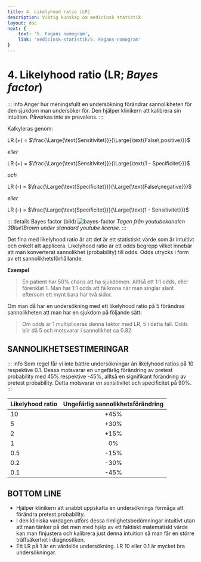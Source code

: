 ```yaml
---
title: 4. Likelyhood ratio (LR)
description: Viktig kunskap om medicinsk statistik
layout: doc
next: {
    text: '5. Fagans nomogram',
    link: 'medicinsk-statistik/5. Fagans-nomogram'
}
---
```


# 4. Likelyhood ratio (LR; _Bayes factor_)

::: info Anger hur meningsfullt en undersökning förändrar sannolikheten för den sjukdom man undersöker för. Den hjälper klinikern att kalibrera sin intuition. Påverkas inte av prevalens.
:::

Kalkyleras genom:

LR (+)      =       $\frac{\Large{\text{Sensitivitet}}}{\Large{\text{False\;positive}}}$ 

_eller_

LR (+)      =       $\frac{\Large{\text{Sensitivitet}}}{\Large{\text{1 - Specificitet}}}$   

_och_


LR (-)      =       $\frac{\Large{\text{Specificitet}}}{\Large{\text{False\;negative}}}$

_eller_

LR (-)      =       $\frac{\Large{\text{Specificitet}}}{\Large{\text{1 - Sensitivitet}}}$

::: details Bayes factor (bild)
![bayes-factor](Bayes-factor.png)
_Tagen från youtubekanalen 3Blue1Brown under standard youtube license._
:::

Det fina med likelyhood ratio är att det är ett statistiskt värde som är intuitivt och enkelt att applicera. Likelyhood ratio är ett odds begrepp vilket innebär att man konverterat sannolikhet (probability) till odds. Odds utrycks i form av ett sannolikhetsförhållande.

__Exempel__

> <bl> En patient har 50% chans att ha sjukdomen. Alltså ett 1:1 odds, eller förenklat 1. Man har 1:1 odds att få krona när man singlar slant eftersom ett mynt bara har två sidor. </bl>

Om man då har en undersökning med ett likelyhood ratio på 5 förändras sannolikheten att man har en sjukdom på följande sätt:

> <bl> Om odds är 1 multipliceras denna faktor med LR, 5 i detta fall. Odds blir då 5 och motsvarar i sannolikhet ca 0.82.  </bl>

## SANNOLIKHETSESTIMERINGAR

::: info Som regel får vi inte bättre undersökningar än likelyhood ratios på 10 respektive 0.1. Dessa motsvarar en ungefärlig förändring av pretest probability med 45% respektive -45%, alltså en signifikant förändring av pretest probability. Detta motsvarar en sensitivitet och specificitet på 90%. 
:::

|   Likelyhood ratio  |  Ungefärlig sannolikhetsförändring      
| ------------- | :-----------:             | 
| 10    | +45%          | 
| 5      | +30%          |
| 2     | +15%              |
| 1     |  0%         |
| 0.5  |-15%             |
| 0.2  | -30%        |
| 0.1  | -45%        |



## BOTTOM LINE

* Hjälper klinikern att snabbt uppskatta en undersöknings förmåga att förändra pretest probability.
* I den kliniska vardagen utförs dessa rimlighetsbedömningar intuitivt utan att man tänker på det men med hjälp av ett faktiskt matematiskt värde kan man finjustera och kalibrera just denna intuition så man får en större träffsäkerhet i diagnostiken. 
* Ett LR på 1 är en värdelös undersökning. LR 10 eller 0.1 är mycket bra undersökningar.
